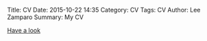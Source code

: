 Title: CV
Date: 2015-10-22 14:35
Category: CV
Tags: CV
Author: Lee Zamparo
Summary: My CV

[Have a look](./images/lee_cv.pdf)


